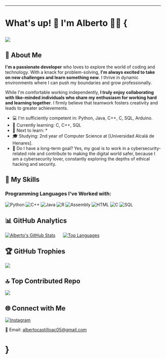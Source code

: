 ---

# What's up! 👋 I'm Alberto 👱🏻 {    <p align="left">
   <img src="https://img.shields.io/badge/STATUS-DEVELOPING-blue">
   </p>

## 🚀 About Me

**I'm a passionate developer** who loves to explore the world of coding and technology. With a knack for problem-solving, **I'm always excited to take on new challenges and learn something new**. I thrive in dynamic environments where I can push my boundaries and grow professionally.

While I'm comfortable working independently, **I truly enjoy collaborating with like-minded individuals who share my enthusiasm for working hard and learning together**. I firmly believe that teamwork fosters creativity and leads to greater achievements.

- 💻 I'm sufficiently competent in: Python, Java, C++, C, SQL, Arduino.
- 🌱 Currently learning: C, C++, SQL
- 🌟 Next to learn: *
- 🎓 Studying: 2nd year of Computer Science at [Universidad Alcalá de Henares].
- 🔐 Do I have a long-term goal? Yes, my goal is to work in a cybersecurity-related role and contribute to making the digital world safer, because I am a cybersecurity lover, constantly exploring the depths of ethical hacking and security.

## 🌟 My Skills

### Programming Languages I've Worked with:

![Python](https://img.shields.io/badge/-Python-3776AB?style=for-the-badge&logo=python&logoColor=white) ![C++](https://img.shields.io/badge/-C++-00599C?style=for-the-badge&logo=c%2B%2B&logoColor=white) ![Java](https://img.shields.io/badge/-Java-007396?style=for-the-badge&logo=java&logoColor=white) ![R](https://img.shields.io/badge/-R-276DC3?style=for-the-badge&logo=r&logoColor=white) ![Assembly](https://img.shields.io/badge/-Assembly-000000?style=for-the-badge) ![HTML](https://img.shields.io/badge/-HTML-E34F26?style=for-the-badge&logo=html5&logoColor=white) ![C](https://img.shields.io/badge/-C-00599C?style=for-the-badge&logo=c&logoColor=white) ![SQL](https://img.shields.io/badge/-SQL-4479A1?style=for-the-badge&logo=mysql&logoColor=white)

## 📊 GitHub Analytics

[![Alberto's GitHub Stats](https://github-readme-stats.vercel.app/api?username=albecst&show_icons=true&hide=contribs,prs&theme=radical)](https://github.com/albecst)&ensp;&ensp;&ensp;
[![Top Languages](https://github-readme-stats.vercel.app/api/top-langs/?username=albecst&layout=compact&theme=radical)](https://github.com/albecst)

## 🏆 GitHub Trophies

![](https://github-profile-trophy.vercel.app/?username=albecst&theme=radical&no-frame=true&no-bg=true&margin-w=4)

## 🔝 Top Contributed Repo

![](https://github-contributor-stats.vercel.app/api?username=albecst&limit=5&theme=dark&combine_all_yearly_contributions=true)

## 🌐 Connect with Me

[![Instagram](https://img.shields.io/badge/-Instagram-purple?style=flat-square&logo=instagram&logoColor=white&link=https://www.instagram.com/albe.cst/)](https://www.instagram.com/albe.cst/)

📧 Email: albertocastilloac05@gmail.com

# }

